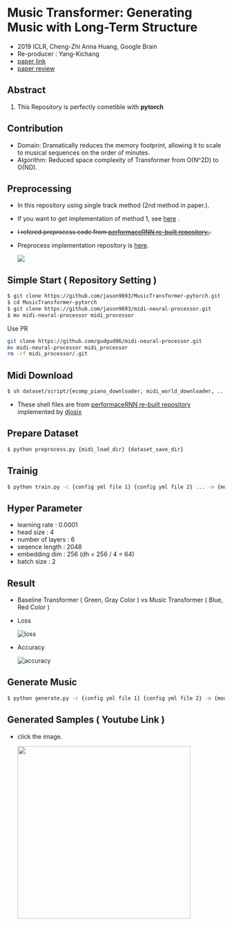 # Music Transformer: Generating Music with Long-Term Structure

- 2019 ICLR, Cheng-Zhi Anna Huang, Google Brain
- Re-producer : Yang-Kichang
- [paper link](https://arxiv.org/abs/1809.04281) 
- [paper review](https://github.com/SSUHan/PaparReviews/issues/13)



## Abstract

1. This Repository is perfectly cometible with **pytorch**



## Contribution

* Domain: Dramatically reduces the memory footprint, allowing it to scale to musical sequences on the order of minutes.
* Algorithm: Reduced space complexity of Transformer from O(N^2D) to O(ND).



## Preprocessing

* In this repository using single track method (2nd method in paper.).

* If you want to get implementation of method 1, see [here](https://github.com/COMP6248-Reproducability-Challenge/music-transformer-comp6248) .

* ~~I refered preprocess code from [performaceRNN re-built repository.](https://github.com/djosix/Performance-RNN-PyTorch).~~

* Preprocess implementation repository is [here](https://github.com/jason9693/midi-neural-processor).

  
  ![](https://user-images.githubusercontent.com/11185336/51083282-cddfc300-175a-11e9-9341-4a9042b17c19.png)



## Simple Start ( Repository Setting )

```bash
$ git clone https://github.com/jason9693/MusicTransformer-pytorch.git
$ cd MusicTransformer-pytorch
$ git clone https://github.com/jason9693/midi-neural-processor.git
$ mv midi-neural-processor midi_processor
```

Use PR

```bash
git clone https://github.com/gudgud96/midi-neural-processor.git
mv midi-neural-processor midi_processor
rm -rf midi_processor/.git
```


## Midi Download	

```bash
$ sh dataset/script/{ecomp_piano_downloader, midi_world_downloader, ...}.sh
```

* These shell files are from [performaceRNN re-built repository](https://github.com/djosix/Performance-RNN-PyTorch) implemented by [djosix](https://github.com/djosix)



## Prepare Dataset	

```bash
$ python preprocess.py {midi_load_dir} {dataset_save_dir}
```



## Trainig

```bash
$ python train.py -c {config yml file 1} {config yml file 2} ... -m {model_dir}
```



## Hyper Parameter

* learning rate : 0.0001
* head size : 4
* number of layers : 6
* seqence length : 2048
* embedding dim : 256 (dh = 256 / 4 = 64)
* batch size : 2



## Result

-  Baseline Transformer ( Green, Gray Color ) vs Music Transformer ( Blue, Red Color )

* Loss

  ![loss](readme_src/loss.svg)

* Accuracy

  ![accuracy](readme_src/accuracy.svg)



## Generate Music

```bash
$ python generate.py -c {config yml file 1} {config yml file 2} -m {model_dir}
```




## Generated Samples ( Youtube Link )

* click the image.

  [<img src="readme_src/sample_meta.jpeg" width="400"/>](https://www.youtube.com/watch?v=n6pi7QJ6nvk&list=PLVopZAnUrGWrbIkLGB3bz5nitWThIueS2)
